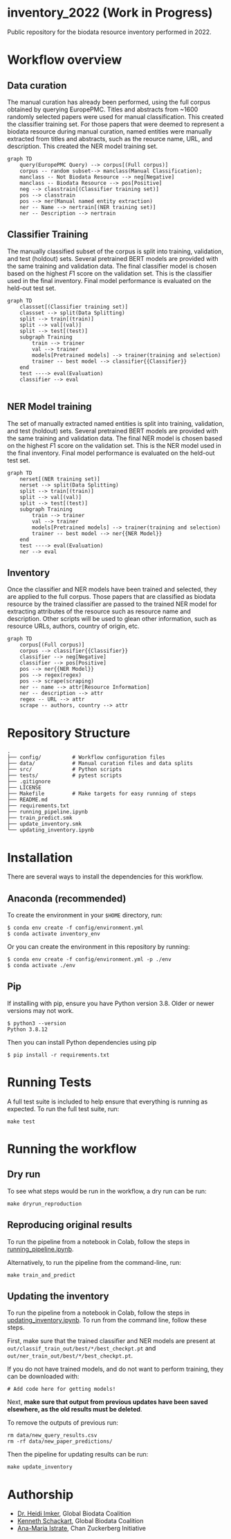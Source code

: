 # inventory_2022 (Work in Progress)

Public repository for the biodata resource inventory performed in 2022.

# Workflow overview

## Data curation

The manual curation has already been performed, using the full corpus obtained by querying EuropePMC. Titles and abstracts from ~1600 randomly selected papers were used for manual classification. This created the classifier training set. For those papers that were deemed to represent a biodata resource during manual curation, named entities were manually extracted from titles and abstracts, such as the reource name, URL, and description. This created the NER model training set.

```mermaid
graph TD
    query(EuropePMC Query) --> corpus[(Full corpus)]
    corpus -- random subset--> manclass(Manual Classification);
    manclass -- Not Biodata Resource --> neg[Negative]
    manclass -- Biodata Resource --> pos[Positive]
    neg --> classtrain[(Classifier training set)]
    pos --> classtrain
    pos --> ner(Manual named entity extraction)
    ner -- Name --> nertrain[(NER training set)]
    ner -- Description --> nertrain
```

## Classifier Training

The manually classified subset of the corpus is split into training, validation, and test (holdout) sets. Several pretrained BERT models are provided with the same training and validation data. The final classifier model is chosen based on the highest *F*1 score on the validation set. This is the classifier used in the final inventory. Final model performance is evaluated on the held-out test set.

```mermaid
graph TD
    classset[(Classifier training set)]
    classset --> split(Data Splitting)
    split --> train[(train)]
    split --> val[(val)]
    split --> test[(test)]
    subgraph Training
        train --> trainer
        val --> trainer
        models[Pretrained models] --> trainer(training and selection)
        trainer -- best model --> classifier{{Classifier}}
    end
    test ----> eval(Evaluation)
    classifier --> eval
    
```

## NER Model training

The set of manually extracted named entities is split into training, validation, and test (holdout) sets. Several pretrained BERT models are provided with the same training and validation data. The final NER model is chosen based on the highest *F*1 score on the validation set. This is the NER model used in the final inventory. Final model performance is evaluated on the held-out test set.

```mermaid
graph TD
    nerset[(NER training set)]
    nerset --> split(Data Splitting)
    split --> train[(train)]
    split --> val[(val)]
    split --> test[(test)]
    subgraph Training
        train --> trainer
        val --> trainer
        models[Pretrained models] --> trainer(training and selection)
        trainer -- best model --> ner{{NER Model}}
    end
    test ----> eval(Evaluation)
    ner --> eval
```

## Inventory

Once the classifier and NER models have been trained and selected, they are applied to the full corpus. Those papers that are classified as biodata resource by the trained classifier are passed to the trained NER model for extracting attributes of the resource such as resource name and description. Other scripts will be used to glean other information, such as resource URLs, authors, country of origin, etc.

```mermaid
graph TD
    corpus[(Full corpus)]
    corpus --> classifier{{Classifier}}
    classifier --> neg[Negative]
    classifier --> pos[Positive]
    pos --> ner{{NER Model}}
    pos --> regex(regex)
    pos --> scrape(scraping)
    ner -- name --> attr[Resource Information]
    ner -- description --> attr
    regex -- URL --> attr
    scrape -- authors, country --> attr
```

# Repository Structure

```
.
├── config/          # Workflow configuration files
├── data/            # Manual curation files and data splits
├── src/             # Python scripts
├── tests/           # pytest scripts
├── .gitignore
├── LICENSE
├── Makefile         # Make targets for easy running of steps
├── README.md
├── requirements.txt
├── running_pipeline.ipynb
├── train_predict.smk
├── update_inventory.smk
└── updating_inventory.ipynb
```

# Installation

There are several ways to install the dependencies for this workflow.

## Anaconda (recommended)

To create the environment in your `$HOME` directory, run:
```
$ conda env create -f config/environment.yml
$ conda activate inventory_env
```

Or you can create the environment in this repository by running:
```
$ conda env create -f config/environment.yml -p ./env
$ conda activate ./env
```

## Pip

If installing with pip, ensure you have Python version 3.8. Older or newer versions may not work.

```
$ python3 --version
Python 3.8.12
```

Then you can install Python dependencies using pip

```
$ pip install -r requirements.txt
```

# Running Tests

A full test suite is included to help ensure that everything is running as expected. To run the full test suite, run:

```
make test
```

# Running the workflow

## Dry run

To see what steps would be run in the workflow, a dry run can be run:
```
make dryrun_reproduction
```

## Reproducing original results

To run the pipeline from a notebook in Colab, follow the steps in [running_pipeline.ipynb](running_pipeline.ipynb).

Alternatively, to run the pipeline from the command-line, run:
```
make train_and_predict
```

## Updating the inventory

To run the pipeline from a notebook in Colab, follow the steps in [updating_inventory.ipynb](updating_inventory.ipynb). To run from the command line, follow these steps.

First, make sure that the trained classifier and NER models are present at `out/classif_train_out/best/*/best_checkpt.pt` and `out/ner_train_out/best/*/best_checkpt.pt`.

If you do not have trained models, and do not want to perform training, they can be downloaded with:
```
# Add code here for getting models!
```

Next, **make sure that output from previous updates have been saved elsewhere, as the old results must be deleted**.

To remove the outputs of previous run:
```
rm data/new_query_results.csv
rm -rf data/new_paper_predictions/
```

Then the pipeline for updating results can be run:
```
make update_inventory
```


# Authorship

* [Dr. Heidi Imker](hjimker@gmail.com), Global Biodata Coalition
* [Kenneth Schackart](schackartk1@gmail.com), Global Biodata Coalition
* [Ana-Maria Istrate](aistrate@chanzuckerberg.com), Chan Zuckerberg Initiative

